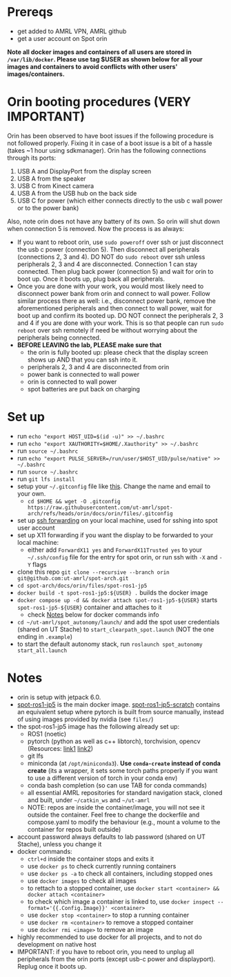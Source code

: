 # Prereqs
- get added to AMRL VPN, AMRL github
- get a user account on Spot orin

**Note all docker images and containers of all users are stored in `/var/lib/docker`. Please use tag $USER as shown below for all your images and containers to avoid conflicts with other users' images/containers.**

# Orin booting procedures (VERY IMPORTANT)
Orin has been observed to have boot issues if the following procedure is not followed properly. Fixing it in case of a boot issue is a bit of a hassle (takes ~1 hour using sdkmanager). Orin has the following connections through its ports:
1. USB A and DisplayPort from the display screen
2. USB A from the speaker
3. USB C from Kinect camera
4. USB A from the USB hub on the back side
5. USB C for power (which either connects directly to the usb c wall power or to the power bank)

Also, note orin does not have any battery of its own. So orin will shut down when connection 5 is removed.
Now the process is as always:
* If you want to reboot orin, use `sudo poweroff` over ssh or just disconnect the usb c power (connection 5). Then disconnect all peripherals (connections 2, 3 and 4). DO NOT do `sudo reboot` over ssh unless peripherals 2, 3 and 4 are disconnected. Connection 1 can stay connected. Then plug back power (connection 5) and wait for orin to boot up. Once it boots up, plug back all peripherals.
* Once you are done with your work, you would most likely need to disconnect power bank from orin and connect to wall power. Follow similar process there as well: i.e., disconnect power bank, remove the aforementioned peripherals and then connect to wall power, wait for boot up and confirm its booted up. DO NOT connect the peripherals 2, 3 and 4 if you are done with your work. This is so that people can run `sudo reboot` over ssh remotely if need be without worrying about the peripherals being connected.
* **BEFORE LEAVING the lab, PLEASE make sure that**
    - the orin is fully booted up: please check that the display screen shows up AND that you can ssh into it.
    - peripherals 2, 3 and 4 are disconnected from orin
    - power bank is connected to wall power
    - orin is connected to wall power
    - spot batteries are put back on charging

# Set up
- run `echo "export HOST_UID=$(id -u)" >> ~/.bashrc`
- run `echo "export XAUTHORITY=$HOME/.Xauthority" >> ~/.bashrc`
- run `source ~/.bashrc`
- run `echo "export PULSE_SERVER=/run/user/$HOST_UID/pulse/native" >> ~/.bashrc`
- run `source ~/.bashrc`
- run `git lfs install`
- setup your `~/.gitconfig` file like [this](files/.gitconfig). Change the name and email to your own.
    * `cd $HOME && wget -O .gitconfig https://raw.githubusercontent.com/ut-amrl/spot-arch/refs/heads/orin/docs/orin/files/.gitconfig`
- set up [ssh forwarding](https://docs.github.com/en/authentication/connecting-to-github-with-ssh/using-ssh-agent-forwarding) on your local machine, used for sshing into spot user account
- set up X11 forwarding if you want the display to be forwarded to your local machine:
    * either add `ForwardX11 yes` and `ForwardX11Trusted yes` to your `~/.ssh/config` file for the entry for spot orin, or run ssh with `-X` and `-Y` flags
- clone this repo `git clone --recursive --branch orin git@github.com:ut-amrl/spot-arch.git`
- `cd spot-arch/docs/orin/files/spot-ros1-jp5`
- `docker build -t spot-ros1-jp5:${USER} .` builds the docker image
- `docker compose up -d && docker attach spot-ros1-jp5-${USER}` starts `spot-ros1-jp5-${USER}` container and attaches to it
    * check [Notes](https://github.com/ut-amrl/spot-arch/blob/orin/docs/orin/userguide.md#notes) below for docker commands info
- `cd ~/ut-amrl/spot_autonomy/launch/` and add the spot user credentials (shared on UT Stache) to `start_clearpath_spot.launch` (NOT the one ending in `.example`)
- to start the default autonomy stack, run `roslaunch spot_autonomy start_all.launch`

# Notes
- orin is setup with jetpack 6.0.
- [spot-ros1-jp5](files/spot-ros1-jp5/) is the main docker image. [spot-ros1-jp5-scratch](files/spot-ros1-jp5-scratch/) contains an equivalent setup where pytorch is built from source manually, instead of using images provided by nvidia (see `files/`)
- the spot-ros1-jp5 image has the following already set up:
    * ROS1 (noetic)
    * pytorch (python as well as c++ libtorch), torchvision, opencv (Resources: [link1](https://forums.developer.nvidia.com/t/pytorch-for-jetson/72048) [link2](https://docs.nvidia.com/deeplearning/frameworks/install-pytorch-jetson-platform/index.html))
    * git lfs
    * miniconda (at `/opt/miniconda3`). **Use `conda-create` instead of conda create** (its a wrapper, it sets some torch paths properly if you want to use a different version of torch in your conda env)
    * conda bash completion (so can use TAB for conda commands)
    * all essential AMRL repositories for standard navigation stack, cloned and built, under `~/catkin_ws` and `~/ut-amrl`
    * NOTE: repos are inside the container/image, you will not see it outside the container. Feel free to change the dockerfile and compose.yaml to modify the behaviour (e.g., mount a volume to the container for repos built outside)
- account password always defaults to lab password (shared on UT Stache), unless you change it
- docker commands:
    * `ctrl+d` inside the container stops and exits it
    * use `docker ps` to check currently running containers
    * use `docker ps -a` to check all containers, including stopped ones
    * use `docker images` to check all images
    * to rettach to a stopped container, use `docker start <container> && docker attach <container>`
    * to check which image a container is linked to, use `docker inspect --format='{{.Config.Image}}' <container>`
    * use `docker stop <container>` to stop a running container
    * use `docker rm <container>` to remove a stopped container
    * use `docker rmi <image>` to remove an image
- highly recommended to use docker for all projects, and to not do development on native host
- IMPORTANT: if you have to reboot orin, you need to unplug all peripherals from the orin ports (except usb-c power and displayport). Replug once it boots up.
